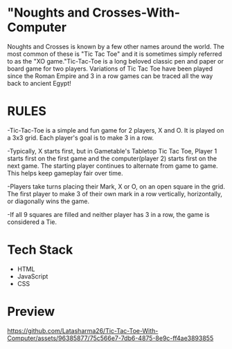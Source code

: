 # "Noughts and Crosses-With-Computer
Noughts and Crosses is known by a few other names around the world. The most common of these is "Tic Tac Toe" and it is sometimes simply referred to as the "XO game."Tic-Tac-Toe is a long beloved classic pen and paper or board game for two players. Variations of Tic Tac Toe have been played since the Roman Empire and 3 in a row games can be traced all the way back to ancient Egypt!
# RULES
-Tic-Tac-Toe is a simple and fun game for 2 players, X and O. It is played on a 3x3 grid. Each player's goal is to make 3 in a row.

-Typically, X starts first, but in Gametable's Tabletop Tic Tac Toe, Player 1 starts first on the first game and  the computer(player 2) starts first on the next game. The starting player continues to alternate from game to game. This helps keep gameplay fair over time.

-Players take turns placing their Mark, X or O, on an open square in the grid. The first player to make 3 of their own mark in a row vertically, horizontally, or diagonally wins the game.

-If all 9 squares are filled and neither player has 3 in a row, the game is considered a Tie.
# Tech Stack
- HTML
- JavaScript
- CSS

# Preview


https://github.com/Latasharma26/Tic-Tac-Toe-With-Computer/assets/96385877/75c566e7-7db6-4875-8e9c-ff4ae3893855

